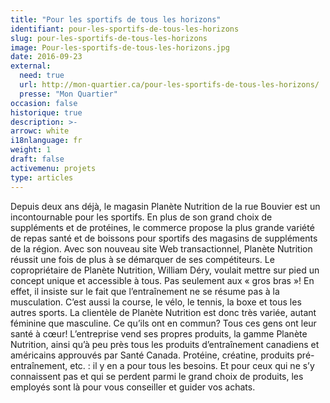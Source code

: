 ```yaml
---
title: "Pour les sportifs de tous les horizons"
identifiant: pour-les-sportifs-de-tous-les-horizons
slug: pour-les-sportifs-de-tous-les-horizons
image: Pour-les-sportifs-de-tous-les-horizons.jpg
date: 2016-09-23
external:
  need: true
  url: http://mon-quartier.ca/pour-les-sportifs-de-tous-les-horizons/
  presse: "Mon Quartier"
occasion: false
historique: true
description: >-
arrowc: white
i18nlanguage: fr
weight: 1
draft: false
activemenu: projets
type: articles
---
```

Depuis deux ans déjà, le magasin Planète Nutrition de la rue Bouvier est un incontournable pour les sportifs. En plus de son grand choix de suppléments et de protéines, le commerce propose la plus grande variété de repas santé et de boissons pour sportifs des magasins de suppléments de la région. Avec son nouveau site Web transactionnel, Planète Nutrition réussit une fois de plus à se démarquer de ses compétiteurs. Le copropriétaire de Planète Nutrition, William Déry, voulait mettre sur pied un concept unique et accessible à tous. Pas seulement aux « gros bras »! En effet, il insiste sur le fait que l’entraînement ne se résume pas à la musculation. C’est aussi la course, le vélo, le tennis, la boxe et tous les autres sports. La clientèle de Planète Nutrition est donc très variée, autant féminine que masculine. Ce qu’ils ont en commun? Tous ces gens ont leur santé à cœur!
L’entreprise vend ses propres produits, la gamme Planète Nutrition, ainsi qu’à peu près tous les produits d’entraînement canadiens et américains approuvés par Santé Canada. Protéine, créatine, produits pré-entraînement, etc. : il y en a pour tous les besoins. Et pour ceux qui ne s’y connaissent pas et qui se perdent parmi le grand choix de produits, les employés sont là pour vous conseiller et guider vos achats.


